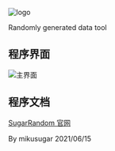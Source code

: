 ![logo](https://cdn.jsdelivr.net/gh/mikusugar/PictureBed@master/uPic/2021/06/logo.gif)

Randomly generated data tool
## 程序界面

![主界面](https://cdn.jsdelivr.net/gh/mikusugar/PictureBed@master/uPic/2021/06/2W0rwN.png)

## 程序文档
[SugarRandom 官网](https://mikusugar.me/SugarRandom/)

By mikusugar 2021/06/15



